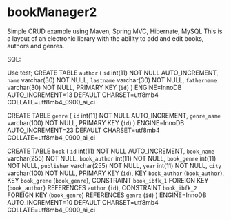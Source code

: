 # bookManager2
Simple CRUD example using Maven, Spring MVC, Hibernate, MySQL
This is a layout of an electronic library with the ability to add and edit books, authors and genres.



SQL:

Use test;
CREATE TABLE `author` (
  `id` int(11) NOT NULL AUTO_INCREMENT,
  `name` varchar(30) NOT NULL,
  `lastname` varchar(30) NOT NULL,
  `fathername` varchar(30) NOT NULL,
  PRIMARY KEY (`id`)
) ENGINE=InnoDB AUTO_INCREMENT=13 DEFAULT CHARSET=utf8mb4 COLLATE=utf8mb4_0900_ai_ci

CREATE TABLE `genre` (
  `id` int(11) NOT NULL AUTO_INCREMENT,
  `genre_name` varchar(100) NOT NULL,
  PRIMARY KEY (`id`)
) ENGINE=InnoDB AUTO_INCREMENT=23 DEFAULT CHARSET=utf8mb4 COLLATE=utf8mb4_0900_ai_ci

CREATE TABLE `book` (
  `id` int(11) NOT NULL AUTO_INCREMENT,
  `book_name` varchar(255) NOT NULL,
  `book_author` int(11) NOT NULL,
  `book_genre` int(11) NOT NULL,
  `publisher` varchar(255) NOT NULL,
  `year` int(11) NOT NULL,
  `city` varchar(100) NOT NULL,
  PRIMARY KEY (`id`),
  KEY `book_author` (`book_author`),
  KEY `book_grene` (`book_genre`),
  CONSTRAINT `book_ibfk_1` FOREIGN KEY (`book_author`) REFERENCES `author` (`id`),
  CONSTRAINT `book_ibfk_2` FOREIGN KEY (`book_genre`) REFERENCES `genre` (`id`)
) ENGINE=InnoDB AUTO_INCREMENT=10 DEFAULT CHARSET=utf8mb4 COLLATE=utf8mb4_0900_ai_ci
